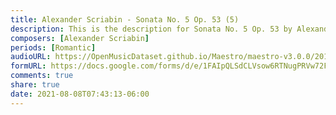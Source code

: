 ```yaml
---
title: Alexander Scriabin - Sonata No. 5 Op. 53 (5)
description: This is the description for Sonata No. 5 Op. 53 by Alexander Scriabin
composers: [Alexander Scriabin]
periods: [Romantic]
audioURL: https://OpenMusicDataset.github.io/Maestro/maestro-v3.0.0/2014/MIDI-UNPROCESSED_21-22_R1_2014_MID--AUDIO_21_R1_2014_wav--6.midi
formURL: https://docs.google.com/forms/d/e/1FAIpQLSdCLVsow6RTNugPRVw72Faj3IoavG5J4HJ4D4e1FkFzZZeQyQ/viewform
comments: true
share: true
date: 2021-08-08T07:43:13-06:00
---
```


